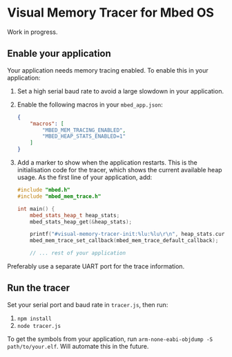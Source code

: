 # Visual Memory Tracer for Mbed OS

Work in progress.

## Enable your application

Your application needs memory tracing enabled. To enable this in your application:

1. Set a high serial baud rate to avoid a large slowdown in your application.
1. Enable the following macros in your `mbed_app.json`:

    ```json
    {
        "macros": [
            "MBED_MEM_TRACING_ENABLED",
            "MBED_HEAP_STATS_ENABLED=1"
        ]
    }
    ```

1. Add a marker to show when the application restarts. This is the initialisation code for the tracer, which shows the current available heap usage. As the first line of your application, add:

    ```cpp
    #include "mbed.h"
    #include "mbed_mem_trace.h"

    int main() {
        mbed_stats_heap_t heap_stats;
        mbed_stats_heap_get(&heap_stats);

        printf("#visual-memory-tracer-init:%lu:%lu\r\n", heap_stats.current_size, heap_stats.reserved_size);
        mbed_mem_trace_set_callback(mbed_mem_trace_default_callback);

        // ... rest of your application
    ```

Preferably use a separate UART port for the trace information.

## Run the tracer

Set your serial port and baud rate in `tracer.js`, then run:

1. `npm install`
1. `node tracer.js`

To get the symbols from your application, run `arm-none-eabi-objdump -S path/to/your.elf`. Will automate this in the future.
